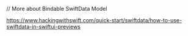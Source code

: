 // More about Bindable SwiftData Model

https://www.hackingwithswift.com/quick-start/swiftdata/how-to-use-swiftdata-in-swiftui-previews
